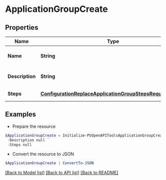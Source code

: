 # ApplicationGroupCreate
## Properties

Name | Type | Description | Notes
------------ | ------------- | ------------- | -------------
**Name** | **String** | Application group name | [optional] 
**Description** | **String** | Application group description | [optional] 
**Steps** | [**ConfigurationReplaceApplicationGroupStepsRequestInner[]**](ConfigurationReplaceApplicationGroupStepsRequestInner.md) | Application group steps | [optional] 

## Examples

- Prepare the resource
```powershell
$ApplicationGroupCreate = Initialize-PSOpenAPIToolsApplicationGroupCreate  -Name null `
 -Description null `
 -Steps null
```

- Convert the resource to JSON
```powershell
$ApplicationGroupCreate | ConvertTo-JSON
```

[[Back to Model list]](../README.md#documentation-for-models) [[Back to API list]](../README.md#documentation-for-api-endpoints) [[Back to README]](../README.md)

